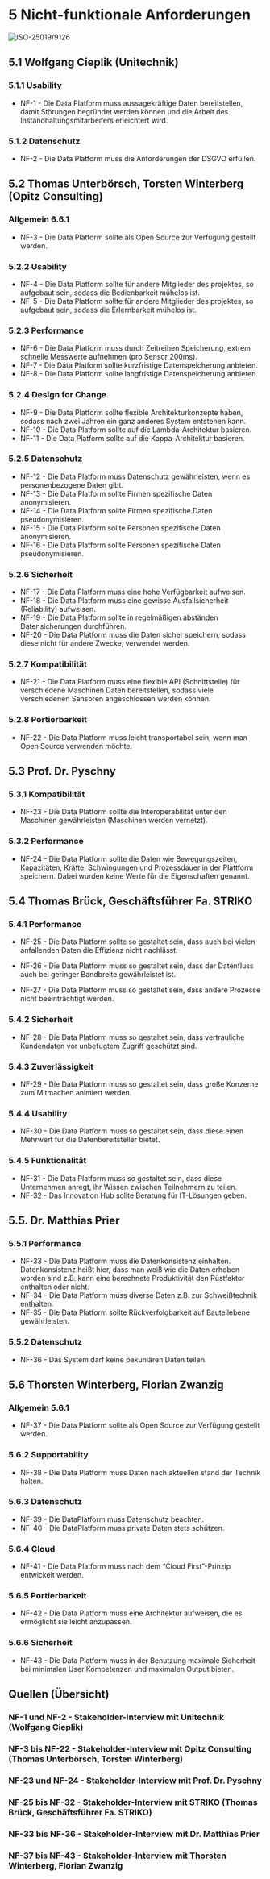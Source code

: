 # 5 Nicht-funktionale Anforderungen

![ISO-25019/9126](https://github.com/pschm/am-lastenheft-ss20/blob/master/lastenheft/img/quality_iso-25010-9126.jpg?raw=true)

## 5.1 Wolfgang Cieplik (Unitechnik)

### 5.1.1 Usability

* NF-1 - Die Data Platform muss aussagekräftige Daten bereitstellen, damit Störungen begründet werden können und die Arbeit des Instandhaltungsmitarbeiters erleichtert wird.

### 5.1.2 Datenschutz

* NF-2 - Die Data Platform muss die Anforderungen der DSGVO erfüllen.

## 5.2 Thomas Unterbörsch, Torsten Winterberg (Opitz Consulting)

### Allgemein 6.6.1
* NF-3 - Die Data Platform sollte als Open Source zur Verfügung gestellt werden.

### 5.2.2 Usability

* NF-4 - Die Data Platform sollte für andere Mitglieder des projektes, so aufgebaut sein, sodass die Bedienbarkeit mühelos ist.
* NF-5 - Die Data Platform sollte für andere Mitglieder des projektes, so aufgebaut sein, sodass die Erlernbarkeit mühelos ist.

### 5.2.3 Performance

* NF-6 - Die Data Platform muss durch Zeitreihen Speicherung, extrem schnelle Messwerte aufnehmen (pro Sensor 200ms).
* NF-7 - Die Data Platform sollte kurzfristige Datenspeicherung anbieten.
* NF-8 - Die Data Platform sollte langfristige Datenspeicherung anbieten.

### 5.2.4 Design for Change
* NF-9 - Die Data Platform sollte flexible Architekturkonzepte haben, sodass nach zwei Jahren ein ganz anderes System entstehen kann.
* NF-10 - Die Data Platform sollte auf die Lambda-Architektur basieren.
* NF-11 - Die Data Platform sollte auf die Kappa-Architektur basieren.

### 5.2.5 Datenschutz
* NF-12 - Die Data Platform muss Datenschutz gewährleisten, wenn es personenbezogene Daten gibt.
* NF-13 - Die Data Platform sollte Firmen spezifische Daten anonymisieren.
* NF-14 - Die Data Platform sollte Firmen spezifische Daten pseudonymisieren.
* NF-15 - Die Data Platform sollte Personen spezifische Daten anonymisieren.
* NF-16 - Die Data Platform sollte Personen spezifische Daten pseudonymisieren.

### 5.2.6 Sicherheit
* NF-17 - Die Data Platform muss eine hohe Verfügbarkeit aufweisen.
* NF-18 - Die Data Platform muss eine gewisse Ausfallsicherheit (Reliability) aufweisen.
* NF-19 - Die Data Platform sollte in regelmäßigen abständen Datensicherungen durchführen.
* NF-20 - Die Data Platform muss die Daten sicher speichern, sodass diese nicht für andere Zwecke, verwendet werden.

### 5.2.7 Kompatibilität 
* NF-21 - Die Data Platform muss eine flexible API (Schnittstelle) für verschiedene Maschinen Daten bereitstellen, sodass viele verschiedenen Sensoren angeschlossen werden können.

### 5.2.8 Portierbarkeit
* NF-22 - Die Data Platform muss leicht transportabel sein, wenn man Open Source verwenden möchte.

## 5.3 Prof. Dr. Pyschny

### 5.3.1 Kompatibilität

* NF-23 - Die Data Platform sollte die Interoperabilität unter den Maschinen gewährleisten (Maschinen werden vernetzt).

### 5.3.2 Performance
* NF-24 - Die Data Platform sollte die Daten wie Bewegungszeiten, Kapazitäten, Kräfte, Schwingungen und Prozessdauer in der Plattform speichern. Dabei wurden keine Werte für die Eigenschaften genannt.

## 5.4 Thomas Brück, Geschäftsführer Fa. STRIKO

### 5.4.1 Performance 
* NF-25 - Die Data Platform sollte so gestaltet sein, dass auch bei vielen anfallenden Daten die Effizienz nicht nachlässt.

* NF-26 - Die Data Platform muss so gestaltet sein, dass der Datenfluss auch bei geringer Bandbreite gewährleistet ist.

* NF-27 - Die Data Platform muss so gestaltet sein, dass andere Prozesse nicht beeinträchtigt werden.

### 5.4.2 Sicherheit
* NF-28 - Die Data Platform muss so gestaltet sein, dass vertrauliche Kundendaten vor  unbefugtem Zugriff geschützt sind.

### 5.4.3 Zuverlässigkeit 
* NF-29 - Die Data Platform muss so gestaltet sein, dass große Konzerne zum Mitmachen animiert werden.

### 5.4.4 Usability
* NF-30 - Die Data Platform muss so gestaltet sein, dass diese einen Mehrwert für die Datenbereitsteller bietet.

### 5.4.5 Funktionalität 
* NF-31 - Die Data Platform muss so gestaltet sein, dass diese Unternehmen anregt, ihr Wissen zwischen Teilnehmern zu teilen.
* NF-32 - Das Innovation Hub sollte Beratung für IT-Lösungen geben.

## 5.5. Dr. Matthias Prier

### 5.5.1 Performance
* NF-33 - Die Data Platform muss die Datenkonsistenz einhalten. Datenkonsistenz heißt hier, dass man weiß wie die Daten erhoben worden sind z.B. kann eine berechnete Produktivität den Rüstfaktor enthalten oder nicht.
* NF-34 - Die Data Platform muss diverse Daten z.B. zur Schweißtechnik enthalten.
* NF-35 - Die Data Platform sollte Rückverfolgbarkeit auf Bauteilebene gewährleisten. 

### 5.5.2 Datenschutz
* NF-36 - Das System darf keine pekuniären Daten teilen.

## 5.6 Thorsten Winterberg, Florian Zwanzig

### Allgemein 5.6.1
* NF-37 - Die Data Platform sollte als Open Source zur Verfügung gestellt werden.

### 5.6.2 Supportability
* NF-38 - Die Data Platform muss Daten nach aktuellen stand der Technik halten.

### 5.6.3 Datenschutz
* NF-39 - Die DataPlatform muss Datenschutz beachten.
* NF-40 - Die DataPlatform muss private Daten stets schützen.

### 5.6.4 Cloud
* NF-41 - Die Data Platform muss nach dem “Cloud First”-Prinzip entwickelt werden.

### 5.6.5 Portierbarkeit
* NF-42 - Die Data Platform muss eine Architektur aufweisen, die es ermöglicht sie leicht anzupassen.

### 5.6.6 Sicherheit
* NF-43 - Die Data Platform muss in der Benutzung maximale Sicherheit bei minimalen User Kompetenzen und maximalen Output bieten.

## Quellen (Übersicht)

### NF-1 und NF-2 - Stakeholder-Interview mit Unitechnik (Wolfgang Cieplik)

### NF-3 bis NF-22 - Stakeholder-Interview mit Opitz Consulting (Thomas Unterbörsch, Torsten Winterberg)

### NF-23 und NF-24 - Stakeholder-Interview mit Prof. Dr. Pyschny

### NF-25 bis NF-32 - Stakeholder-Interview mit STRIKO (Thomas Brück, Geschäftsführer Fa. STRIKO)

### NF-33 bis NF-36 - Stakeholder-Interview mit Dr. Matthias Prier

### NF-37 bis NF-43 - Stakeholder-Interview mit Thorsten Winterberg, Florian Zwanzig